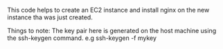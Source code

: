This code helps to create an EC2 instance and install nginx on the new instance tha was just created.


Things to note:
The key pair here is generated on the host machine using the ssh-keygen command. e.g ssh-keygen -f mykey

